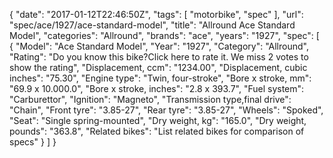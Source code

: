 {
    "date": "2017-01-12T22:46:50Z",
    "tags": [
        "motorbike",
        "spec"
    ],
    "url": "spec\/ace\/1927\/ace-standard-model",
    "title": "Allround Ace Standard Model",
    "categories": "Allround",
    "brands": "ace",
    "years": "1927",
    "spec": [
        {
            "Model": "Ace Standard Model",
            "Year": "1927",
            "Category": "Allround",
            "Rating": "Do you know this bike?Click here to rate it. We miss 2 votes to show the rating",
            "Displacement, ccm": "1234.00",
            "Displacement, cubic inches": "75.30",
            "Engine type": "Twin, four-stroke",
            "Bore x stroke, mm": "69.9 x 10.000.0",
            "Bore x stroke, inches": "2.8 x 393.7",
            "Fuel system": "Carburettor",
            "Ignition": "Magneto",
            "Transmission type,final drive": "Chain",
            "Front tyre": "3.85-27",
            "Rear tyre": "3.85-27",
            "Wheels": "Spoked",
            "Seat": "Single spring-mounted",
            "Dry weight, kg": "165.0",
            "Dry weight, pounds": "363.8",
            "Related bikes": "List related bikes for comparison of specs"
        }
    ]
}